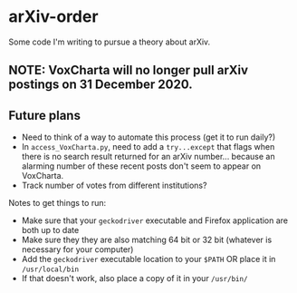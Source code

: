 # arXiv-order
Some code I'm writing to pursue a theory about arXiv.

## NOTE: VoxCharta will no longer pull arXiv postings on 31 December 2020. 

Future plans
-----------
* Need to think of a way to automate this process (get it to run daily?)
* In `access_VoxCharta.py`, need to add a `try...except` that flags when there is no search result returned for an arXiv number... because an alarming number of these recent posts don't seem to appear on VoxCharta.
* Track number of votes from different institutions?

Notes to get things to run:
* Make sure that your `geckodriver` executable and Firefox application are both up to date
* Make sure they they are also matching 64 bit or 32 bit (whatever is necessary for your computer)
* Add the `geckodriver` executable location to your `$PATH` OR place it in `/usr/local/bin`
* If that doesn't work, also place a copy of it in your `/usr/bin/`
